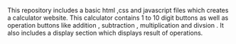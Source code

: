 This repository includes a basic html ,css and javascript files which creates a calculator website. This calculator contains 1 to 10 digit buttons as well as operation buttons like addition , subtraction , multiplication and divsion . It also includes a display section which displays result of operations.
